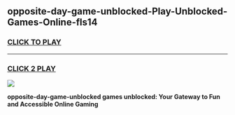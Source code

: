 
## opposite-day-game-unblocked-Play-Unblocked-Games-Online-fls14
<h3>
<a href="https://premium76.site?title=opposite-day-game-unblocked&ref=25A">CLICK TO PLAY</a></h3>
<hr>

<h3>
<a href="https://premium76.site?title=opposite-day-game-unblocked&ref=25A">CLICK 2 PLAY</a>
  
</h3>

<a href="https://premium76.site?title=opposite-day-game-unblocked&ref=25A"><img src="https://clearcache.store/games.png"></a>


**opposite-day-game-unblocked games unblocked: Your Gateway to Fun and Accessible Online Gaming**
